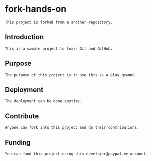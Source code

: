 # fork-hands-on
	This project is forked from a another repository.
	
## Introduction
	This is a sample project to learn Git and GitHub.
	
## Purpose
	The purpose of this project is to use this as a play ground.
	
## Deployment
	The deployment can be done anytime.
	
## Contribute
	Anyone can fork into this project and do their contributions.
	
## Funding
	You can fund this project using this developer@paypal.me account.
